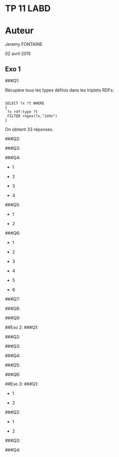 TP 11 LABD
==========

# Auteur
Jeremy FONTAINE

02 avril 2015

## Exo 1
###Q1:

Récupère tous les types définis dans les triplets RDFs:

```sparql

SELECT ?x ?t WHERE
{
 ?x rdf:type ?t
 FILTER regex(?x,"John")
}

```
On obtient 33 réponses.

###Q2:

###Q3:

###Q4:
*  1

*  2

*  3

*  4

###Q5:
*  1

*  2

###Q6:
*  1

*  2

*  3

*  4

*  5

*  6

###Q7:

###Q8:

###Q9:

##Exo 2:
###Q1:

###Q2:

###Q3:

###Q4:

###Q5:

###Q6:

##Exo 3:
###Q1:
*  1

*  2

###Q2:
*  1

*  2

###Q3:

###Q4:

